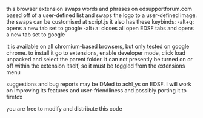 this browser extension swaps words and phrases on edsupportforum.com based off of a user-defined list and swaps the logo to a user-defined image. the swaps can be customised at script.js
it also has these keybinds:
-alt+q: opens a new tab set to google
-alt+a: closes all open EDSF tabs and opens a new tab set to google

it is available on all chromium-based browsers, but only tested on google chrome. to install it go to extensions, enable developer mode, click load unpacked and select the parent folder. it can not presently be turned on or off within the extension itself, so it must be toggled from the extensions menu

suggestions and bug reports may be DMed to achl_ys on EDSF. I will work on improving its features and user-friendliness and possibly porting it to firefox

you are free to modify and distribute this code